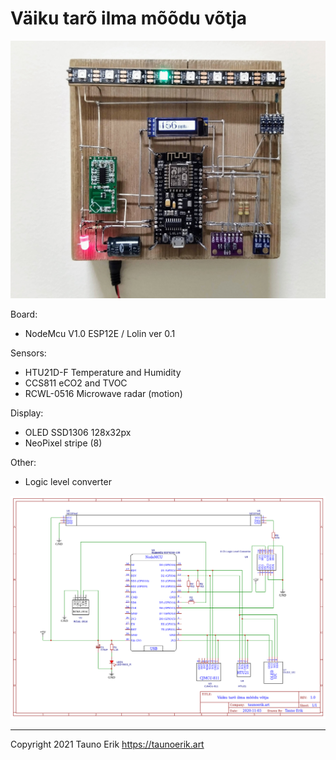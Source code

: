 # Väiku tarõ ilma mõõdu võtja

![Väiku tarõ ilma mõõdu võtja](img/vaiku.jpg)

Board:

- NodeMcu V1.0 ESP12E / Lolin ver 0.1

Sensors:

- HTU21D-F Temperature and Humidity
- CCS811 eCO2 and TVOC
- RCWL-0516 Microwave radar (motion)

Display:

- OLED SSD1306 128x32px
- NeoPixel stripe (8)

Other:

- Logic level converter

![Schematic](img/Schematic_vaiku-tar6-ilm_2020-11-03_19-28-43.png)

___

Copyright 2021 Tauno Erik https://taunoerik.art
